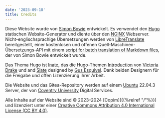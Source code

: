 ```yaml
---
date: '2023-09-18'
title: Credits
---
```


Diese Website wurde von [Simon Bowie](https://simonxix.com) entwickelt. Es verwendet den [Hugo](https://gohugo.io/) statischen Website-Generator und diente über den [NGINX](https://www.nginx.com/) Webserver. Nicht-englischsprachige Übersetzungen werden von [LibreTranslate](https://libretranslate.com/) bereitgestellt, einer kostenlosen und offenen Quell-Maschinen-Übersetzungs-API mit einem [script for batch translation of Markdown files](https://github.com/SimonXIX/Markdown_translation), der von Simon Bowie entwickelt wurde.

Das Thema Hugo ist [Inate](https://github.com/COPIM/inate-hugo), das die Hugo-Themen [Introduction](https://github.com/victoriadrake/hugo-theme-introduction) von [Victoria Drake](https://victoria.dev) und and [Slate](https://github.com/gesquive/slate) designed by [Gus Esquivel](https://github.com/gesquive). Dank beiden Designern für die Freigabe und offen Lizenzierung ihrer Arbeit.

Die Website und das Gitea-Repository werden auf einem [Ubuntu](https://ubuntu.com/) 22.04.3 Server, der von [Coventry University](https://www.coventry.ac.uk/) Digital Services.

Alle Inhalte auf der Website sind © 2023–2024 [Copim]({{%relref "/"%}}) und lizenziert unter einer [Creative Commons Attribution 4.0 International License (CC BY 4.0)](https://creativecommons.org/licenses/by/4.0/).